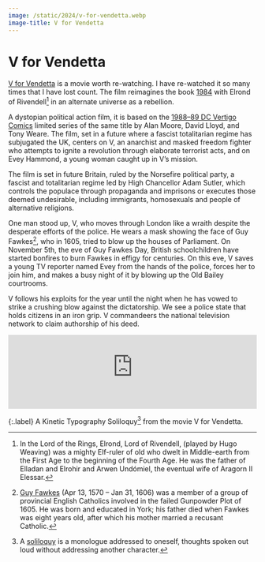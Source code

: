 ```yaml
---
image: /static/2024/v-for-vendetta.webp
image-title: V for Vendetta
---
```


# V for Vendetta

[V for Vendetta](https://en.wikipedia.org/wiki/V_for_Vendetta_(film)) is a movie worth re-watching. I have re-watched it so many times that I have lost count. The film reimagines the book [1984](/2024/1984/) with Elrond of Rivendell[^Elrond] in an alternate universe as a rebellion.

A dystopian political action film, it is based on the [1988–89 DC Vertigo Comics](https://en.wikipedia.org/wiki/V_for_Vendetta) limited series of the same title by Alan Moore, David Lloyd, and Tony Weare. The film, set in a future where a fascist totalitarian regime has subjugated the UK, centers on V, an anarchist and masked freedom fighter who attempts to ignite a revolution through elaborate terrorist acts, and on Evey Hammond, a young woman caught up in V’s mission.

The film is set in future Britain, ruled by the Norsefire political party, a fascist and totalitarian regime led by High Chancellor Adam Sutler, which controls the populace through propaganda and imprisons or executes those deemed undesirable, including immigrants, homosexuals and people of alternative religions.

One man stood up, V, who moves through London like a wraith despite the desperate efforts of the police. He wears a mask showing the face of Guy Fawkes[^GuyFawkes], who in 1605, tried to blow up the houses of Parliament. On November 5th, the eve of Guy Fawkes Day, British schoolchildren have started bonfires to burn Fawkes in effigy for centuries. On this eve, V saves a young TV reporter named Evey from the hands of the police, forces her to join him, and makes a busy night of it by blowing up the Old Bailey courtrooms.

V follows his exploits for the year until the night when he has vowed to strike a crushing blow against the dictatorship. We see a police state that holds citizens in an iron grip. V commandeers the national television network to claim authorship of his deed.

<iframe width="100%" src="https://www.youtube-nocookie.com/embed/yhVERjN6V_k?si=RIaqgTOqfrPKX32q" title="YouTube video player" frameborder="0" allow="accelerometer; autoplay; clipboard-write; encrypted-media; gyroscope; picture-in-picture; web-share" referrerpolicy="strict-origin-when-cross-origin" allowfullscreen></iframe>

{:.label}
A Kinetic Typography Soliloquy[^Soliloquy] from the movie V for Vendetta.

[^Soliloquy]: A [soliloquy](https://en.wikipedia.org/wiki/Soliloquy) is a monologue addressed to oneself, thoughts spoken out loud without addressing another character.

[^Elrond]: In the Lord of the Rings, Elrond, Lord of Rivendell, (played by Hugo Weaving) was a mighty Elf-ruler of old who dwelt in Middle-earth from the First Age to the beginning of the Fourth Age. He was the father of Elladan and Elrohir and Arwen Undómiel, the eventual wife of Aragorn II Elessar.

[^GuyFawkes]: [Guy Fawkes](https://en.wikipedia.org/wiki/Guy_Fawkes) (Apr 13, 1570 – Jan 31, 1606) was a member of a group of provincial English Catholics involved in the failed Gunpowder Plot of 1605. He was born and educated in York; his father died when Fawkes was eight years old, after which his mother married a recusant Catholic.